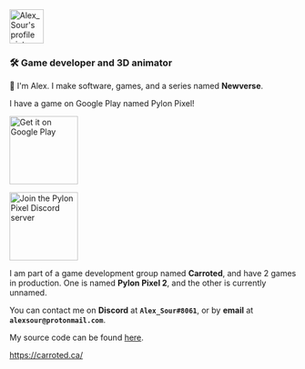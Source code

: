 <img src="https://i.imgur.com/94pdgSE.png" alt="Alex_Sour's profile picture" height="60">
<h3>🛠️ <b>Game developer and 3D animator</b></h3>

👋 I'm Alex. I make software, games, and a series named **Newverse**.

I have a game on Google Play named Pylon Pixel!

[<img src="https://play.google.com/intl/en_us/badges/static/images/badges/en_badge_web_generic.png" alt="Get it on Google Play" height="120">](https://play.google.com/store/apps/details?id=ca.Carroted.PylonPixel)

[<img src="https://i.imgur.com/lVk7hmb.png" alt="Join the Pylon Pixel Discord server" height="120">](https://discord.gg/AaAWXPgtC3)

I am part of a game development group named **Carroted**, and have 2 games in production. One is named **Pylon Pixel 2**, and the other is currently unnamed.

You can contact me on **Discord** at **`Alex_Sour#8061`**, or by **email** at **`alexsour@protonmail.com`**.

My source code can be found [here](https://github.com/Alex-Sour/Alex-Sour/blob/main/Alex_Sour.cs).

https://carroted.ca/
